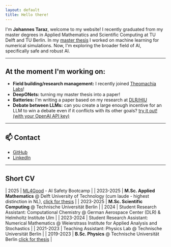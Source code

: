 ```yaml
---
layout: default
title: Hello there!
---
```


I'm **Johannes Taraz**, welcome to my website!
I recently graduated from my master degrees in Applied Mathematics and Scientific Computing at TU Delft and TU Berlin. 
In my [master thesis](https://repository.tudelft.nl/record/uuid:e8a0439c-ecfa-4adc-8ea7-2679847995eb) I worked on machine learning for numerical simulations. 
Now, I'm exploring the broader field of AI, specifically safe and robust AI.

---

## At the moment I'm working on:
- **Field building/research management:** I recently joined [Theomachia Labs](https://www.theomachialabs.com/about)!
- **DeepONets:** turning my master thesis into a paper!
- **Batteries:** I'm writing a paper based on my research at [DLR/HIU](https://hiu-batteries.de/forschung/forschungsgruppen/electrochemical-multiphysics-modeling/)  
- **Debate between LLMs:** can you create a large enough incentive for an LLM to win a debate even if it conflicts with its other goals? [try it out! (with your OpenAI API key)](https://github.com/jotaraz/DebateWithMisalignedLLMs-FightingCollusion)

---

## 📫 Contact
- [GitHub](https://https://github.com/jotaraz)
- [LinkedIn](https://www.linkedin.com/in/johannes-taraz-1953a12aa/)

--- 

## Short CV

| 2025 | [ML4Good](https://www.ml4good.org/thebootcamp) - AI Safety Bootcamp |
| 2023-2025 | **M.Sc. Applied Mathematics** @ Delft University of Technology (cum laude - highest distinction in NL), [click for thesis](https://repository.tudelft.nl/record/uuid:e8a0439c-ecfa-4adc-8ea7-2679847995eb) |
| 2023-2025 | **M.Sc. Scientific Computing** @ Technische Universität Berlin |
| 2024 | Student Research Assistant: Computational Chemistry @ German Aerospace Center (DLR) & Helmholtz Institute Ulm |
| 2023-2024 | Student Research Assistant: Numerical Mathematics @ Weierstrass Institute for Applied Analysis and Stochastics |
| 2021-2023 | Teaching Assistant: Physics Lab @ Technische Universität Berlin |
| 2019-2023 | **B.Sc. Physics** @ Technische Universität Berlin [click for thesis]([https://repository.tudelft.nl/record/uuid:e8a0439c-ecfa-4adc-8ea7-2679847995eb](https://github.com/jotaraz/jotaraz.github.io/blob/main/Bachelorarbeit.pdf)) |

